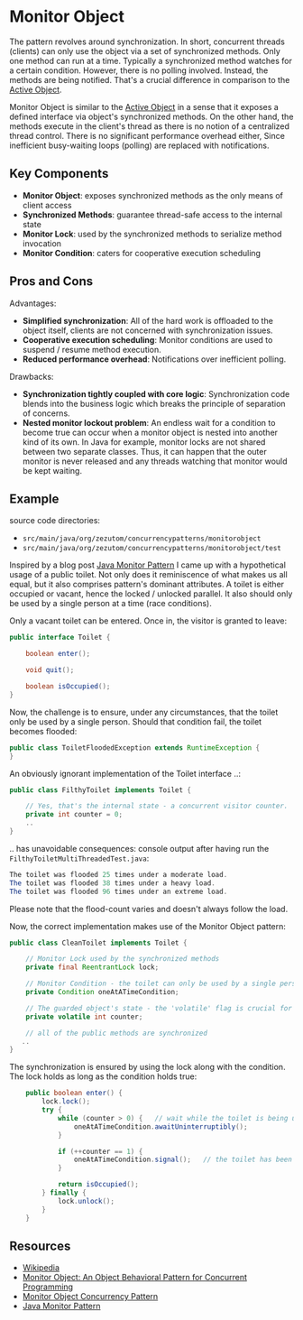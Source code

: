 # Monitor Object

The pattern revolves around synchronization. In short, concurrent threads (clients) can only use the object via
a set of synchronized methods. Only one method can run at a time. Typically a synchronized method watches for a
certain condition. However, there is no polling involved. Instead, the methods are being notified.
That's a crucial difference in comparison to the [Active Object](../active-object).

Monitor Object is similar to the [Active Object](../active-object) in a sense that it exposes a defined interface via object's synchronized methods.
On the other hand, the methods execute in the client's thread as there is no notion of a centralized thread control. There is no significant performance overhead either, Since inefficient busy-waiting loops (polling) are replaced with notifications.

## Key Components

- __Monitor Object__: exposes synchronized methods as the only means of client access
- __Synchronized Methods__: guarantee thread-safe access to the internal state
- __Monitor Lock__: used by the synchronized methods to serialize method invocation
- __Monitor Condition__: caters for cooperative execution scheduling

## Pros and Cons

Advantages:
- __Simplified synchronization__: All of the hard work is offloaded to the object itself, clients are not concerned with synchronization issues.
- __Cooperative execution scheduling__: Monitor conditions are used to suspend / resume method execution.
- __Reduced performance overhead__: Notifications over inefficient polling.

Drawbacks:
- __Synchronization tightly coupled with core logic__: Synchronization code blends into the business logic which breaks the principle of separation of concerns.
- __Nested monitor lockout problem__: An endless wait for a condition to become true can occur when a monitor object is nested into another kind of its own.
In Java for example, monitor locks are not shared between two separate classes. Thus, it can happen that the outer monitor is never released and any threads
watching that monitor would be kept waiting.

## Example
source code directories:
- `src/main/java/org/zezutom/concurrencypatterns/monitorobject`
- `src/main/java/org/zezutom/concurrencypatterns/monitorobject/test`

Inspired by a blog post [Java Monitor Pattern](http://www.e-zest.net/blog/java-monitor-pattern)
I came up with a hypothetical usage of a public toilet. Not only does it reminiscence of what makes
us all equal, but it also comprises pattern's dominant attributes. A toilet is either occupied or vacant,
hence the locked / unlocked parallel. It also should only be used by a single person at a time (race conditions).

Only a vacant toilet can be entered. Once in, the visitor is granted to leave:
```java
public interface Toilet {

    boolean enter();

    void quit();

    boolean isOccupied();
}
```

Now, the challenge is to ensure, under any circumstances, that the toilet only be used by a single person.
Should that condition fail, the toilet becomes flooded:

```java
public class ToiletFloodedException extends RuntimeException {
}
```

An obviously ignorant implementation of the Toilet interface ..:

```java
public class FilthyToilet implements Toilet {

    // Yes, that's the internal state - a concurrent visitor counter.
    private int counter = 0;
    ..
}
```

.. has unavoidable consequences: console output after having run the `FilthyToiletMultiThreadedTest.java`:
```java
The toilet was flooded 25 times under a moderate load.
The toilet was flooded 38 times under a heavy load.
The toilet was flooded 96 times under an extreme load.
```

Please note that the flood-count varies and doesn't always follow the load.

Now, the correct implementation makes use of the Monitor Object pattern:

```java
public class CleanToilet implements Toilet {

    // Monitor Lock used by the synchronized methods
    private final ReentrantLock lock;

    // Monitor Condition - the toilet can only be used by a single person at a time
    private Condition oneAtATimeCondition;

    // The guarded object's state - the 'volatile' flag is crucial for the signaling to work
    private volatile int counter;

    // all of the public methods are synchronized
   ..
}
```
The synchronization is ensured by using the lock along with the condition. The lock holds as long as the condition holds true:

```java
    public boolean enter() {
        lock.lock();
        try {
            while (counter > 0) {   // wait while the toilet is being used
                oneAtATimeCondition.awaitUninterruptibly();
            }

            if (++counter == 1) {
                oneAtATimeCondition.signal();   // the toilet has been successfully acquired
            }

            return isOccupied();
        } finally {
            lock.unlock();
        }
    }
```

## Resources
- [Wikipedia](http://en.wikipedia.org/wiki/Monitor_(synchronization))
- [Monitor Object: An Object Behavioral Pattern for Concurrent Programming](http://www.cs.wustl.edu/~schmidt/PDF/monitor.pdf)
- [Monitor Object Concurrency Pattern](http://www.mijnadres.net/published/Monitor%20Object%20Pattern.pdf)
- [Java Monitor Pattern](http://www.e-zest.net/blog/java-monitor-pattern)
